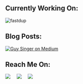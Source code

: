## Currently Working On:
<a href="https://github.com/visual-layer/fastdup">
  <img align="left" src="https://github-readme-stats.vercel.app/api/pin/?username=visual-layer&repo=fastdup&show_icons=true&line_height=27&title_color=6aa6f8&text_color=8a919a&icon_color=6aa6f8&bg_color=22272e" alt="fastdup" />
</a>

<!-- [![fastdup](https://svg.bookmark.style/api?url=https://github.com/visual-layer/fastdup&mode=dark&style=horizontal)](https://github.com/visual-layer/fastdup) -->
<br>

## Blog Posts:
[![Guy Singer on Medium](https://github-readme-medium.vercel.app/?username=guysinger)](https://medium.com/@guysinger)


## Reach Me On:
<p align="left">
  <a target="_blank"href="https://www.linkedin.com/in/guysinger/"><img src="https://img.shields.io/badge/linkedin-%230077B5.svg?&style=for-the-badge&logo=linkedin&logoColor=white" /></a>&nbsp;&nbsp;&nbsp;&nbsp;
  <a target="_blank"href="https://twitter.com/guy_S25"><img src="https://img.shields.io/badge/twitter-%231DA1F2.svg?&style=for-the-badge&logo=twitter&logoColor=white" /></a>&nbsp;&nbsp;&nbsp;&nbsp;
  <a target="_blank"href="https://medium.com/@guysinger"><img src="https://img.shields.io/badge/Medium%20-%231572B6.svg?&style=for-the-badge&logo=medium&logoColor=white" /></a>&nbsp;&nbsp;&nbsp;&nbsp;

</p>
